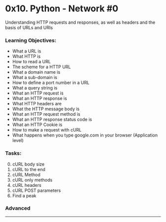 # 0x10. Python - Network #0
Understanding HTTP requests and responses, as well as headers and the basis of URLs and URIs

### Learning Objectives:
- What a URL is
- What HTTP is
- How to read a URL
- The scheme for a HTTP URL
- What a domain name is
- What a sub-domain is
- How to define a port number in a URL
- What a query string is
- What an HTTP request is
- What an HTTP response is
- What HTTP headers are
- What the HTTP message body is
- What an HTTP request method is
- What an HTTP response status code is
- What an HTTP Cookie is
- How to make a request with cURL
- What happens when you type google.com in your browser (Application level)

### Tasks:
0. cURL body size
1. cURL to the end
2. cURL Method
3. cURL only methods
4. cURL headers
5. cURL POST parameters
6. Find a peak

### Advanced
-----
